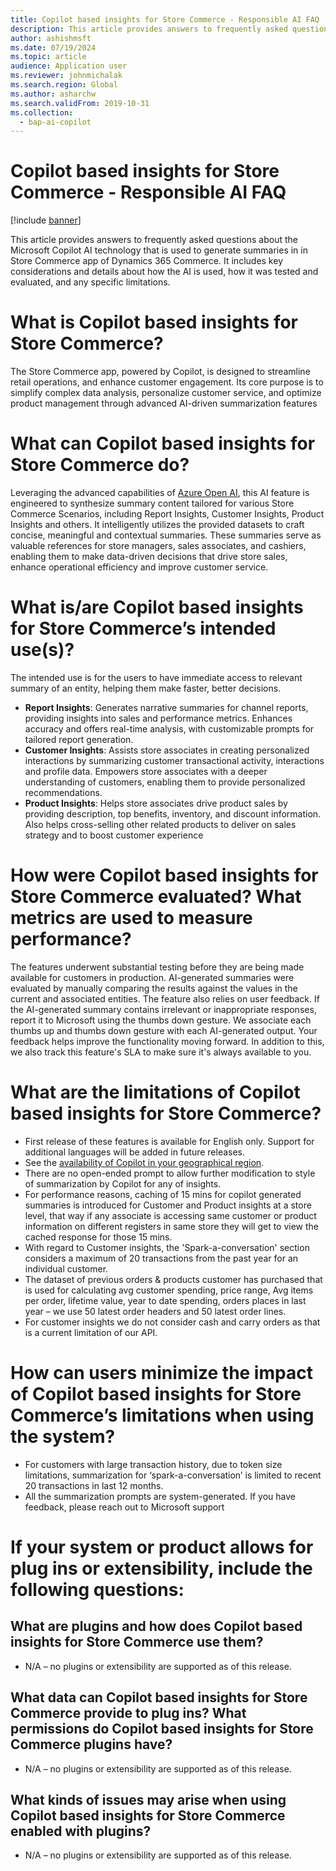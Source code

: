 ```yaml
---
title: Copilot based insights for Store Commerce - Responsible AI FAQ
description: This article provides answers to frequently asked questions about the Microsoft Copilot AI technology that is used to generate summaries in Store Commerce app of Dynamics 365 Commerce.
author: ashishmsft
ms.date: 07/19/2024
ms.topic: article
audience: Application user
ms.reviewer: johnmichalak
ms.search.region: Global
ms.author: asharchw
ms.search.validFrom: 2019-10-31
ms.collection:
  - bap-ai-copilot
---
```


# Copilot based insights for Store Commerce - Responsible AI FAQ

[!include [banner](../includes/banner.md)]

This article provides answers to frequently asked questions about the Microsoft Copilot AI technology that is used to generate summaries in in Store Commerce app of Dynamics 365 Commerce. It includes key considerations and details about how the AI is used, how it was tested and evaluated, and any specific limitations.

# What is Copilot based insights for Store Commerce?
The Store Commerce app, powered by Copilot, is designed to streamline retail operations, and enhance customer engagement. Its core purpose is to simplify complex data analysis, personalize customer service, and optimize product management through advanced AI-driven summarization features

# What can Copilot based insights for Store Commerce do? 
Leveraging the advanced capabilities of [Azure Open AI](https://learn.microsoft.com/en-us/azure/ai-services/openai/overview), this AI feature is engineered to synthesize summary content tailored for various Store Commerce Scenarios, including Report Insights, Customer Insights, Product Insights and others. It intelligently utilizes the provided datasets to craft concise, meaningful and contextual summaries. These summaries serve as valuable references for store managers, sales associates, and cashiers, enabling them to make data-driven decisions that drive store sales, enhance operational efficiency and improve customer service.

# What is/are Copilot based insights for Store Commerce’s intended use(s)?
The intended use is for the users to have immediate access to relevant summary of an entity, helping them make faster, better decisions.  
- **Report Insights**: Generates narrative summaries for channel reports, providing insights into sales and performance metrics. Enhances accuracy and offers real-time analysis, with customizable prompts for tailored report generation.
- **Customer Insights**: Assists store associates in creating personalized interactions by summarizing customer transactional activity, interactions and profile data. Empowers store associates with a deeper understanding of customers, enabling them to provide personalized recommendations.
- **Product Insights**: Helps store associates drive product sales by providing description, top benefits, inventory, and discount information. Also helps cross-selling other related products to deliver on sales strategy and to boost customer experience

# How were Copilot based insights for Store Commerce evaluated? What metrics are used to measure performance?
The features underwent substantial testing before they are being made available for customers in production. AI-generated summaries were evaluated by manually comparing the results against the values in the current and associated entities. The feature also relies on user feedback. If the AI-generated summary contains irrelevant or inappropriate responses, report it to Microsoft using the thumbs down gesture. We associate each thumbs up and thumbs down gesture with each AI-generated output. Your feedback helps improve the functionality moving forward. In addition to this, we also track this feature's SLA to make sure it's always available to you.

# What are the limitations of Copilot based insights for Store Commerce? 
- First release of these features is available for English only. Support for additional languages will be added in future releases.
- See the [availability of Copilot in your geographical region](https://learn.microsoft.com/en-us/power-platform/admin/geographical-availability-copilot).
- There are no open-ended prompt  to allow further modification to style of summarization by Copilot for any of insights.
- For performance reasons, caching of 15 mins for copilot generated summaries is introduced for Customer and Product insights at a store level, that way if any associate is accessing same customer or product information on different registers in same store they will get to view the cached response for those 15 mins. 
- With regard to Customer insights, the 'Spark-a-conversation' section considers a maximum of 20 transactions from the past year for an individual customer.
- The dataset of previous orders & products customer has purchased that is used for calculating avg customer spending, price range, Avg items per order, lifetime value, year to date spending, orders places in last year – we use 50 latest order headers and 50 latest order lines.
- For customer insights we do not consider cash and carry orders as that is a current limitation of our API.

# How can users minimize the impact of Copilot based insights for Store Commerce’s limitations when using the system?
- For customers with large transaction history, due to token size limitations, summarization for ‘spark-a-conversation’ is limited to recent 20 transactions in last 12 months.
- All the summarization prompts are system-generated. If you have feedback, please reach out to Microsoft support 

# If your system or product allows for plug ins or extensibility, include the following questions:
## What are plugins and how does Copilot based insights for Store Commerce use them?  
- N/A – no plugins or extensibility are supported as of this release. 
## What data can Copilot based insights for Store Commerce provide to plug ins? What permissions do Copilot based insights for Store Commerce plugins have? 
- N/A – no plugins or extensibility are supported as of this release.
## What kinds of issues may arise when using Copilot based insights for Store Commerce enabled with plugins?  
- N/A – no plugins or extensibility are supported as of this release.

